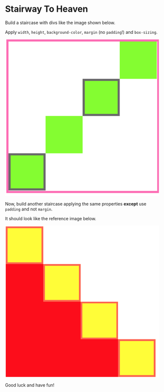 # Stairway To Heaven

Build a staircase with divs like the image shown below.

Apply `width`, `height`, `background-color`, `margin` (no `padding`!) and `box-sizing`.

![margin staircase](images/margin-staircase.png)

Now, build another staircase applying the same properties **except** use `padding` and not `margin`.

It should look like the reference image below.

![padding staircase](images/padding-staircase.png)

Good luck and have fun!
